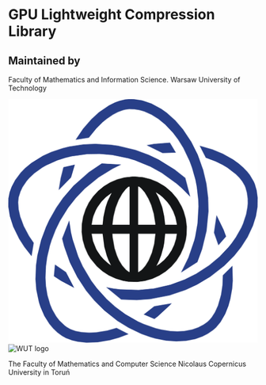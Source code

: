 # GPU Lightweight Compression Library

## Maintained by
Faculty of Mathematics and Information Science. Warsaw University of Technology

![PW logo](doc/img/logo.png)
![WUT logo](doc/img/wut-logo.png)

The Faculty of Mathematics and Computer Science Nicolaus Copernicus University in Toruń
